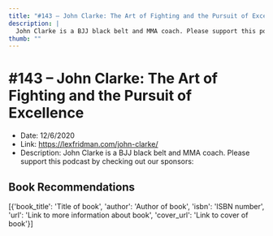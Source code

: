 ```yaml
---
title: "#143 – John Clarke: The Art of Fighting and the Pursuit of Excellence"
description: |
  John Clarke is a BJJ black belt and MMA coach. Please support this podcast by checking out our sponsors:"
thumb: ""
---
```


# #143 – John Clarke: The Art of Fighting and the Pursuit of Excellence

  - Date: 12/6/2020
  - Link: https://lexfridman.com/john-clarke/
  - Description: John Clarke is a BJJ black belt and MMA coach. Please support this podcast by checking out our sponsors:

## Book Recommendations

[{'book_title': 'Title of book', 'author': 'Author of book', 'isbn': 'ISBN number', 'url': 'Link to more information about book', 'cover_url': 'Link to cover of book'}]